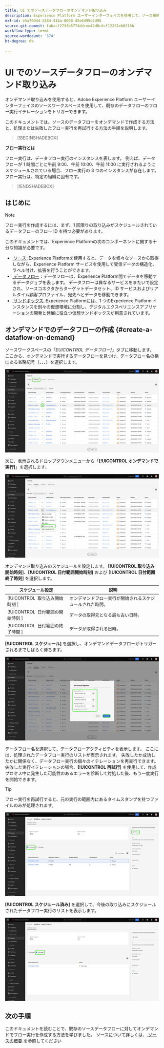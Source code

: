 ```yaml
---
title: UI でのソースデータフローのオンデマンド取り込み
description: Experience Platform ユーザーインターフェイスを使用して、ソース接続のデータフローをオンデマンドで作成する方法を説明します。
exl-id: e5a70044-2484-416a-8098-48e6d99c2d98
source-git-commit: fabacf273fb5774ddcee42d0cdcf12281eb0216b
workflow-type: tm+mt
source-wordcount: '574'
ht-degree: 0%

---
```


# UI でのソースデータフローのオンデマンド取り込み

オンデマンド取り込みを使用すると、Adobe Experience Platform ユーザーインターフェイスのソースワークスペースを使用して、既存のデータフローのフロー実行イテレーションをトリガーできます。

このドキュメントでは、ソースのデータフローをオンデマンドで作成する方法と、処理または失敗したフロー実行を再試行する方法の手順を説明します。

>[!BEGINSHADEBOX]

**フロー実行とは**

フロー実行は、データフロー実行のインスタンスを表します。 例えば、データフローが 1 時間ごとに午前 9:00、午前 10:00、午前 11:00 に実行されるようにスケジュールされている場合、フロー実行の 3 つのインスタンスが存在します。 フロー実行は、特定の組織に固有です。

>[!ENDSHADEBOX]

## はじめに

>[!NOTE]
>
>フロー実行を作成するには、まず、1 回限りの取り込みがスケジュールされているデータフローのフロー ID を持つ必要があります。

このドキュメントでは、Experience Platformの次のコンポーネントに関する十分な知識が必要です。

* [&#x200B; ソース &#x200B;](../../home.md):Experience Platformを使用すると、データを様々なソースから取得しながら、Experience Platform サービスを使用して受信データの構造化、ラベル付け、拡張を行うことができます。
* [&#x200B; データフロー &#x200B;](../../../dataflows/home.md)：データフローは、Experience Platform間でデータを移動するデータジョブを表します。 データフローは異なるサービスをまたいで設定され、ソースコネクタからターゲットデータセット、ID サービスおよびリアルタイム顧客プロファイル、宛先へとデータを移動できます。
* [&#x200B; サンドボックス &#x200B;](../../../sandboxes/home.md):Experience Platformには、1 つのExperience Platform インスタンスを別々の仮想環境に分割し、デジタルエクスペリエンスアプリケーションの開発と発展に役立つ仮想サンドボックスが用意されています。

## オンデマンドでのデータフローの作成 {#create-a-dataflow-on-demand}

ソースワークスペースの「*[!UICONTROL データフロー]*」タブに移動します。 ここから、オンデマンドで実行するデータフローを見つけ、データフロー名の横にある省略記号（**`...`**）を選択します。

![&#x200B; ソースワークスペースのデータフローのリスト。](../../images/tutorials/on-demand/select-dataflow.png)

次に、表示されるドロップダウンメニューから「**[!UICONTROL オンデマンドで実行]**」を選択します。

![&#x200B; 「オンデマンドで実行」オプションが選択されたドロップダウンメニュー。](../../images/tutorials/on-demand/run-on-demand.png)

オンデマンド取り込みのスケジュールを設定します。 **[!UICONTROL 取り込み開始時刻]**、**[!UICONTROL 日付範囲開始時刻]** および **[!UICONTROL 日付範囲終了時刻]** を選択します。

| スケジュール設定 | 説明 |
| --- | --- |
| [!UICONTROL &#x200B; 取り込み開始時刻 &#x200B;] | オンデマンドフロー実行が開始されるスケジュールされた時間。 |
| [!UICONTROL &#x200B; 日付範囲の開始時刻 &#x200B;] | データの取得元となる最も古い日時。 |
| [!UICONTROL &#x200B; 日付範囲の終了時間 &#x200B;] | データが取得される日時。 |

**[!UICONTROL スケジュール]** を選択し、オンデマンドデータフローがトリガーされるまでしばらく待ちます。

![&#x200B; オンデマンド取り込みのスケジュール設定ウィンドウ &#x200B;](../../images/tutorials/on-demand/configure-schedule.png)

データフロー名を選択して、データフローアクティビティを表示します。 ここには、処理されたデータフロー実行のリストが表示されます。 失敗したか成功したかに関係なく、データフロー実行の個々のイテレーションを再実行できます。 失敗した実行イテレーションの場合、**[!UICONTROL 再試行]** を使用して、作成プロセス中に発生した可能性のあるエラーを診断して対処した後、もう一度実行を開始できます。

>[!TIP]
>
>フロー実行を再試行すると、元の実行の範囲内にあるタイムスタンプを持つファイルのみが処理されます。

![&#x200B; 選択したデータフローに対して処理されたフロー実行のリスト。](../../images/tutorials/on-demand/processed.png)

**[!UICONTROL スケジュール済み]** を選択して、今後の取り込みにスケジュールされたデータフロー実行のリストを表示します。

![&#x200B; 選択したデータフローに対してスケジュールされたフロー実行のリスト。](../../images/tutorials/on-demand/scheduled.png)

## 次の手順

このドキュメントを読むことで、既存のソースデータフローに対してオンデマンドでフロー実行を作成する方法を学びました。 ソースについて詳しくは、[&#x200B; ソースの概要 &#x200B;](../../home.md) を参照してください
